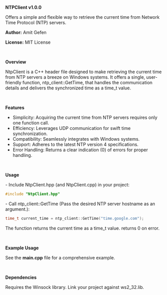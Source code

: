 **NTPClient v1.0.0**

Offers a simple and flexible way to retrieve the current time from Network Time Protocol (NTP) servers.

**Author:** Amit Gefen

**License:** MIT License

<br>

**Overview**

NtpClient is a C++ header file designed to make retrieving the current time from NTP servers a breeze on Windows systems. It offers a single, user-friendly function, ntp_client::GetTime, that handles the communication details and delivers the synchronized time as a time_t value.

<br>

**Features**

- Simplicity: Acquiring the current time from NTP servers requires only one function call.
- Efficiency: Leverages UDP communication for swift time synchronization.
- Compatibility: Seamlessly integrates with Windows systems.
- Support: Adheres to the latest NTP version 4 specifications.
- Error Handling: Returns a clear indication (0) of errors for proper handling.

<br>

**Usage**

\- Include NtpClient.hpp (and NtpClient.cpp) in your project:
```cpp
#include "NtpClient.hpp"
```

\- Call ntp_client::GetTime (Pass the desired NTP server hostname as an argument.):

```cpp
time_t current_time = ntp_client::GetTime("time.google.com");
```

The function returns the current time as a time_t value. returns 0 on error.


<br>

**Example Usage**

See the **main.cpp** file for a comprehensive example.

<br>

**Dependencies**

Requires the Winsock library.
Link your project against ws2_32.lib.
